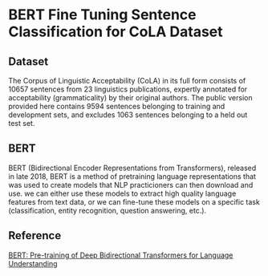 # BERT Fine Tuning Sentence Classification for CoLA Dataset

## Dataset
The Corpus of Linguistic Acceptability (CoLA) in its full form consists of 10657 sentences from 23 linguistics publications, expertly annotated for acceptability (grammaticality) by their original authors. The public version provided here contains 9594 sentences belonging to training and development sets, and excludes 1063 sentences belonging to a held out test set.

## BERT
BERT (Bidirectional Encoder Representations from Transformers), released in late 2018, BERT is a method of pretraining language representations that was used to create models that NLP practicioners can then download and use. we can either use these models to extract high quality language features from text data, or we can fine-tune these models on a specific task (classification, entity recognition, question answering, etc.).

## Reference 
[BERT: Pre-training of Deep Bidirectional Transformers for Language Understanding](https://arxiv.org/abs/1810.04805?source=post_page)
